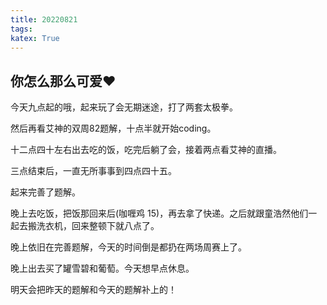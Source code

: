 ```yaml
---
title: 20220821
tags:
katex: True
---
```


## 你怎么那么可爱:heart:

今天九点起的哦，起来玩了会无期迷途，打了两套太极拳。

然后再看艾神的双周82题解，十点半就开始coding。

十二点四十左右出去吃的饭，吃完后躺了会，接着两点看艾神的直播。

三点结束后，一直无所事事到四点四十五。

起来完善了题解。

晚上去吃饭，把饭那回来后(咖喱鸡 15)，再去拿了快递。之后就跟童浩然他们一起去搬洗衣机，回来整顿下就八点了。

晚上依旧在完善题解，今天的时间倒是都扔在两场周赛上了。

晚上出去买了罐雪碧和葡萄。今天想早点休息。

明天会把昨天的题解和今天的题解补上的！

